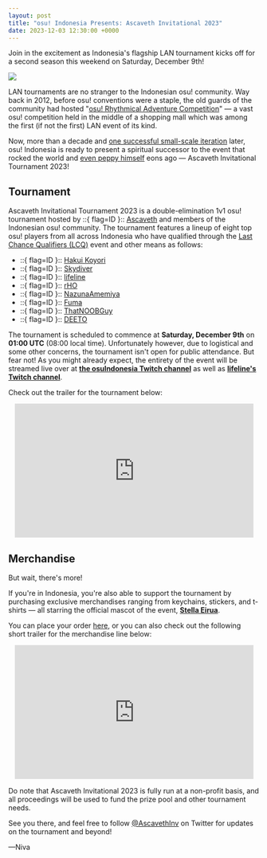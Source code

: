 ```yaml
---
layout: post
title: "osu! Indonesia Presents: Ascaveth Invitational 2023"
date: 2023-12-03 12:30:00 +0000
---
```


Join in the excitement as Indonesia's flagship LAN tournament kicks off for a second season this weekend on Saturday, December 9th!

![](/wiki/shared/news/banners/bannercomingsoon.jpg)

LAN tournaments are no stranger to the Indonesian osu! community. Way back in 2012, before osu! conventions were a staple, the old guards of the community had hosted "[osu! Rhythmical Adventure Competition](https://osu.ppy.sh/community/forums/topics/98417)" — a vast osu! competition held in the middle of a shopping mall which was among the first (if not the first) LAN event of its kind.

Now, more than a decade and [one successful small-scale iteration](/wiki/Tournaments/AIT/2022) later, osu! Indonesia is ready to present a spiritual successor to the event that rocked the world and [even peppy himself](http://web.facebook.com/osugame/photos/pb.100064751018669.-2207520000/10151075128588282/?type=3) eons ago — Ascaveth Invitational Tournament 2023!

## Tournament

Ascaveth Invitational Tournament 2023 is a double-elimination 1v1 osu! tournament hosted by ::{ flag=ID }:: [Ascaveth](https://osu.ppy.sh/users/3245206) and members of the Indonesian osu! community. The tournament features a lineup of eight top osu! players from all across Indonesia who have qualified through the [Last Chance Qualifiers (LCQ)](http://osu.ppy.sh/wiki/en/Tournaments/AIT/2023_LCQ) event and other means as follows:

- ::{ flag=ID }:: [Hakui Koyori](https://osu.ppy.sh/users/10717635)
- ::{ flag=ID }:: [Skydiver](https://osu.ppy.sh/users/4750008)
- ::{ flag=ID }:: [lifeline](https://osu.ppy.sh/users/11367222)
- ::{ flag=ID }:: [rHO](https://osu.ppy.sh/users/1629553)
- ::{ flag=ID }:: [NazunaAmemiya](https://osu.ppy.sh/users/12159899)
- ::{ flag=ID }:: [Fuma](https://osu.ppy.sh/users/1501956)
- ::{ flag=ID }:: [ThatNOOBGuy](https://osu.ppy.sh/users/11091594)
- ::{ flag=ID }:: [DEETO](https://osu.ppy.sh/users/10069909)

The tournament is scheduled to commence at **Saturday, December 9th** on **01:00 UTC** (08:00 local time). Unfortunately however, due to logistical and some other concerns, the tournament isn't open for public attendance. But fear not! As you might already expect, the entirety of the event will be streamed live over at **[the osuIndonesia Twitch channel](https://www.twitch.tv/osuIndonesia)** as well as **[lifeline's Twitch channel](https://www.twitch.tv/lifeline)**.

Check out the trailer for the tournament below:

<div align="center">
    <iframe width="95%" style="aspect-ratio: 16 / 9;" src="https://www.youtube.com/embed/COMINGSOON" frameborder="0" allowfullscreen></iframe>
</div>

## Merchandise

But wait, there's more!

If you're in Indonesia, you're also able to support the tournament by purchasing exclusive merchandises ranging from keychains, stickers, and t-shirts —  all starring the official mascot of the event, **[Stella Eirua](https://twitter.com/AscavethInv/status/1723545814449160621)**.

You can place your order [here](https://docs.google.com/forms/d/e/1FAIpQLScmKN4kAXtiIluLchGfeodKpx37tcHd6OIe_6w1ZfLelDJWgA/viewform), or you can also check out the following short trailer for the merchandise line below:

<div align="center">
    <iframe width="95%" style="aspect-ratio: 16 / 9;" src="https://www.youtube.com/embed/3J8BuScGRSY" frameborder="0" allowfullscreen></iframe>
</div>

Do note that Ascaveth Invitational 2023 is fully run at a non-profit basis, and all proceedings will be used to fund the prize pool and other tournament needs.

See you there, and feel free to follow [@AscavethInv](https://twitter.com/ascavethinv) on Twitter for updates on the tournament and beyond!

—Niva
